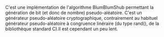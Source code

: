 C'est une implémentation de l'algorithme BlumBlumShub permettant la génération de bit (et donc de nombre) pseudo-aléatoire. C'est un générateur pseudo-aléatoire cryptographique, contrairement au habituel générateur pseudo-aléatoire à congruence linéraire (du type rand(), de la bibliothèque standard C).Il est cependant un peu lent.
